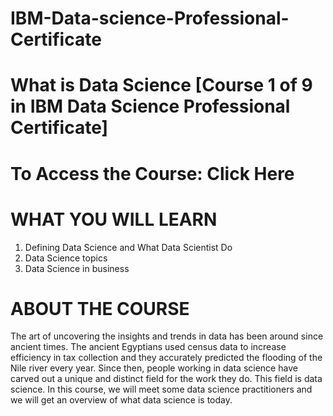 # IBM-Data-science-Professional-Certificate
# What is Data Science [Course 1 of 9 in IBM Data Science Professional Certificate]
# To Access the Course: Click Here
# WHAT YOU WILL LEARN
1.	Defining Data Science and What Data Scientist Do
2.	Data Science topics
3.	Data Science in business
# ABOUT THE COURSE
The art of uncovering the insights and trends in data has been around since ancient times. The ancient Egyptians used census data to increase efficiency in tax collection and they accurately predicted the flooding of the Nile river every year. Since then, people working in data science have carved out a unique and distinct field for the work they do. This field is data science. In this course, we will meet some data science practitioners and we will get an overview of what data science is today.
